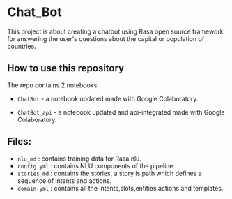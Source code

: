 # Chat_Bot
This project is about creating a chatbot using Rasa open source framework for answering the user's questions about the capital or population of countries. 

## How to use this repository

The repo contains 2 notebooks:

- `ChatBot` - a notebook updated made with Google Colaboratory.

- `ChatBot_api` - a notebook updated and api-integrated made with Google Colaboratory.

## Files:

- `nlu_md` : contains training data for Rasa nlu.
- `config.yml` : contains NLU components of the pipeline.
- `stories_md` : contains the stories, a story is path which defines a sequence of intents and actions.
- `domain.yml` : contains all the intents,slots,entities,actions and templates.

